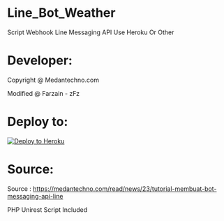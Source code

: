 # Line_Bot_Weather
Script Webhook Line Messaging API Use Heroku Or Other

# Developer:
Copyright @ Medantechno.com

Modified @ Farzain - zFz

# Deploy to:
[![Deploy to Heroku](https://www.herokucdn.com/deploy/button.svg)](https://heroku.com/deploy)

# Source:
Source : https://medantechno.com/read/news/23/tutorial-membuat-bot-messaging-api-line

PHP Unirest Script Included